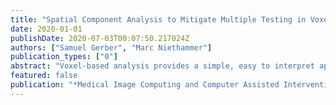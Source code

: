 ```yaml
---
title: "Spatial Component Analysis to Mitigate Multiple Testing in Voxel-Based Analysis"
date: 2020-01-01
publishDate: 2020-07-03T00:07:50.217024Z
authors: ["Samuel Gerber", "Marc Niethammer"]
publication_types: ["0"]
abstract: "Voxel-based analysis provides a simple, easy to interpret approach to discover regions correlated with a variable of interest such as for example a pathology indicator. Voxel-based analysis methods perform a statistical test at each voxel and are prone to false positives due to multiple testing, or when corrected for multiple testing may miss regions of interest. Component based approaches, such as principal or independent component analysis provide an approach to mitigate multiple testing, by testing for correlations to projections of the data to the components. We propose a spatially regularized component analysis approach to find components for image data sets that are spatially localized and smooth. We show that the proposed approach leads to components that are easier to interpret and can improve predictive performance when used with linear regression models. We develop an efficient optimization approach using the Grassmannian projection kernel and a randomized SVD. The proposed optimization is capable to deal with data sets to large too fit all at once into memory. We demonstrate the approach with an application to study Alzheimer's disease using over 1200 images from the OASIS-3 data set."
featured: false
publication: "*Medical Image Computing and Computer Assisted Intervention - MICCAI*"
---
```


